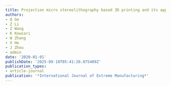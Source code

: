 ```yaml
---
title: Projection micro stereolithography based 3D printing and its applications
authors:
- Q Ge
- Z Li
- Z Wang
- K Kowsari
- W Zhang
- X He
- J Zhou
- admin
date: '2020-01-01'
publishDate: '2025-09-18T05:41:20.075409Z'
publication_types:
- article-journal
publication: '*International Journal of Extreme Manufacturing*'
---
```

